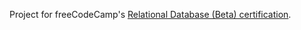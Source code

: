 Project for freeCodeCamp's [Relational Database (Beta) certification](https://www.freecodecamp.org/learn/relational-database).
